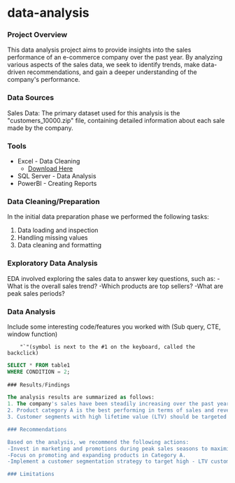 # data-analysis

### Project Overview

This data analysis project aims to provide insights into the sales performance of an e-commerce company over the past year. By analyzing various aspects of the sales data,                                                                                                      we seek to identify trends, make data-driven recommendations, and gain a deeper understanding of the company's performance.

### Data Sources

Sales Data: The primary dataset used for this analysis is the "customers_10000.zip" file, containing detailed information about each sale made by the company.

### Tools
 
- Excel - Data Cleaning
  - [Download Here](https://microsoft.com)
- SQL Server - Data Analysis
- PowerBI - Creating Reports

### Data Cleaning/Preparation

In the initial data preparation phase we performed the following tasks:

1. Data loading and inspection
2. Handling missing values
3. Data cleaning and formatting

### Exploratory Data Analysis

EDA involved exploring the sales data to answer key questions, such as:
 -What is the overall sales trend?
 -Which products are top sellers?
 -What are peak sales periods?

### Data Analysis

Include some interesting code/features you worked with (Sub query, CTE, window function)
        
        "`"(symbol is next to the #1 on the keyboard, called the backclick)
```sql
SELECT * FROM table1
WHERE CONDITION = 2;
        
### Results/Findings

The analysis results are summarized as follows:
1. The company's sales have been steadily increasing over the past year, with a noticeable peak during the holiday season.
2. Product category A is the best performing in terms of sales and revenue.
3. Customer segments with high lifetime value (LTV) should be targeted for marketing efforts.

### Recommendations

Based on the analysis, we recommend the following actions:
-Invest in marketing and promotions during peak sales seasons to maximize revenue.
-Focus on promoting and expanding products in Category A.
-Implement a customer segmentation strategy to target high - LTV customers effectively.

### Limitations
